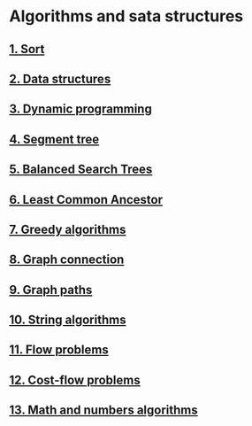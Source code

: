 # Algorithms and sata structures

## <a href="https://github.com/ShuffleZZZ/ITMO/tree/master/AlgorithmsandDataStructures/1stLab">1. Sort</a>
## <a href="https://github.com/ShuffleZZZ/ITMO/tree/master/AlgorithmsandDataStructures/2ndLab">2. Data structures</a>
## <a href="https://github.com/ShuffleZZZ/ITMO/tree/master/AlgorithmsandDataStructures/3rdLab">3. Dynamic programming</a>
## <a href="https://github.com/ShuffleZZZ/ITMO/tree/master/AlgorithmsandDataStructures/4thLab">4. Segment tree</a>
## <a href="https://github.com/ShuffleZZZ/ITMO/tree/master/AlgorithmsandDataStructures/5thLab">5. Balanced Search Trees</a>
## <a href="https://github.com/ShuffleZZZ/ITMO/tree/master/AlgorithmsandDataStructures/6thLab">6. Least Common Ancestor</a>
## <a href="https://github.com/ShuffleZZZ/ITMO/tree/master/AlgorithmsandDataStructures/7thLab">7. Greedy algorithms</a>
## <a href="https://github.com/ShuffleZZZ/ITMO/tree/master/AlgorithmsandDataStructures/8thLab">8. Graph connection</a>
## <a href="https://github.com/ShuffleZZZ/ITMO/tree/master/AlgorithmsandDataStructures/9thLab">9. Graph paths</a>
## <a href="https://github.com/ShuffleZZZ/ITMO/tree/master/AlgorithmsandDataStructures/10thLab">10. String algorithms</a>
## <a href="https://github.com/ShuffleZZZ/ITMO/tree/master/AlgorithmsandDataStructures/11thLab">11. Flow problems</a>
## <a href="https://github.com/ShuffleZZZ/ITMO/tree/master/AlgorithmsandDataStructures/12thLab">12. Cost-flow problems</a>
## <a href="https://github.com/ShuffleZZZ/ITMO/tree/master/AlgorithmsandDataStructures/13thLab">13. Math and numbers algorithms</a>
